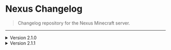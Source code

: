 # Nexus Changelog
> Changelog repository for the Nexus Minecraft server.
---
<details>
<summary>Version 2.1.0</summary>

- **SERVER RESET**
  > **plugins**
  - Added Grim Anticheat 2.3.35
  - Updated Geyser-Spigot & Floodgate-Spigot for better bedrock support
  - Added Harbor plugin
  > **datapacks**
  - Added AFK display
  - Added anti-enderman grief
  - Added double shulker shells
  - Added unlock all recipes

</details>

<details>
<summary>Version 2.1.1</summary>

  > **Bug fix**
  - Permanently removed auto-upgrades to help with constant restarting

</details>
